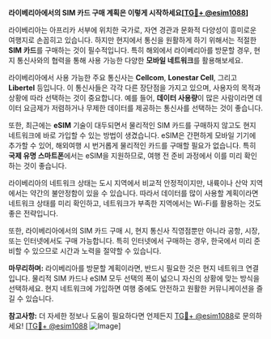 **라이베리아에서의 SIM 카드 구매 계획은 이렇게 시작하세요[[TG💪+ @esim1088](https://t.me/s/esim1088)]**

라이베리아는 아프리카 서부에 위치한 국가로, 자연 경관과 문화적 다양성이 흥미로운 여행지로 손꼽히고 있습니다. 하지만 현지에서 통신을 원활하게 하기 위해서는 적절한 **SIM 카드**를 구매하는 것이 필수적입니다. 특히 해외에서 라이베리아를 방문할 경우, 현지 통신사와의 협력을 통해 사용 가능한 다양한 **모바일 네트워크**를 활용해보세요.

라이베리아에서 사용 가능한 주요 통신사는 **Cellcom**, **Lonestar Cell**, 그리고 **Libertel** 등입니다. 이 통신사들은 각각 다른 장단점을 가지고 있으며, 사용자의 목적과 상황에 따라 선택하는 것이 중요합니다. 예를 들어, **데이터 사용량**이 많은 사람이라면 데이터 요금제가 저렴하거나 무제한 데이터를 제공하는 통신사를 선택하는 것이 좋습니다.

또한, 최근에는 **eSIM** 기술이 대두되면서 물리적인 SIM 카드를 구매하지 않고도 현지 네트워크에 바로 가입할 수 있는 방법이 생겼습니다. eSIM은 간편하게 모바일 기기에 추가할 수 있어, 해외여행 시 번거롭게 물리적인 카드를 구매할 필요가 없습니다. 특히 **국제 유명 스마트폰**에서는 eSIM을 지원하므로, 여행 전 준비 과정에서 이를 미리 확인하는 것이 좋습니다.

라이베리아의 네트워크 상태는 도시 지역에서 비교적 안정적이지만, 내륙이나 산악 지역에서는 약간의 불안정함이 있을 수 있습니다. 따라서 데이터를 많이 사용할 계획이라면 네트워크 상태를 미리 확인하고, 네트워크가 부족한 지역에서는 Wi-Fi를 활용하는 것도 좋은 전략입니다.

또한, 라이베리아에서의 SIM 카드 구매 시, 현지 통신사 직영점뿐만 아니라 공항, 시장, 또는 인터넷에서도 구매 가능합니다. 특히 인터넷에서 구매하는 경우, 한국에서 미리 준비할 수 있으므로 시간과 노력을 절약할 수 있습니다.

**마무리하며:** 라이베리아를 방문할 계획이라면, 반드시 필요한 것은 현지 네트워크 연결입니다. 물리적 SIM 카드나 eSIM 모두 선택의 폭이 넓으니 자신의 상황에 맞는 방식을 선택하세요. 현지 네트워크에 가입하면 여행 중에도 안전하고 원활한 커뮤니케이션을 즐길 수 있습니다.

**참고사항:** 더 자세한 정보나 도움이 필요하다면 언제든지 [TG💪+ @esim1088](https://t.me/s/esim1088)로 문의하세요! [[TG💪+ @esim1088](https://t.me/s/esim1088) ![Image](https://i.postimg.cc/Y0z9fWf4/image.png)]